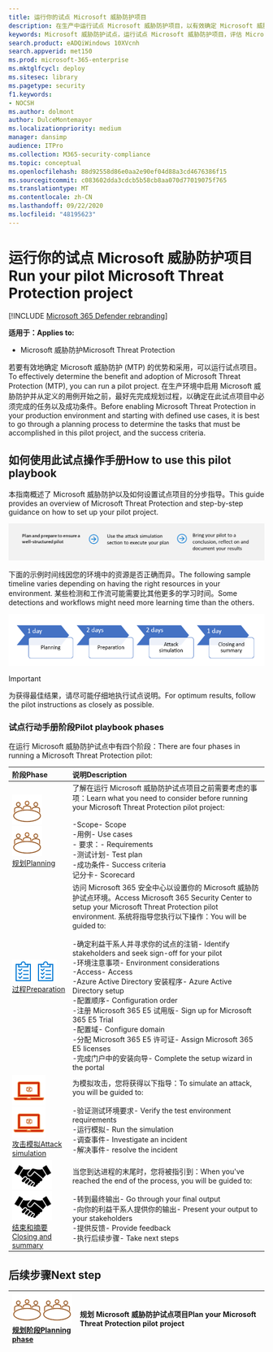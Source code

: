 ```yaml
---
title: 运行你的试点 Microsoft 威胁防护项目
description: 在生产中运行试点 Microsoft 威胁防护项目，以有效确定 Microsoft 威胁防护 (MTP) 的优势和采用情况。
keywords: Microsoft 威胁防护试点，运行试点 Microsoft 威胁防护项目，评估 Microsoft 威胁防护在生产中，Microsoft 威胁防护试点项目，网络安全，高级持久威胁，企业安全性，设备，设备，标识，用户，数据，应用程序，事件，自动化调查和修正，高级搜寻
search.product: eADQiWindows 10XVcnh
search.appverid: met150
ms.prod: microsoft-365-enterprise
ms.mktglfcycl: deploy
ms.sitesec: library
ms.pagetype: security
f1.keywords:
- NOCSH
ms.author: dolmont
author: DulceMontemayor
ms.localizationpriority: medium
manager: dansimp
audience: ITPro
ms.collection: M365-security-compliance
ms.topic: conceptual
ms.openlocfilehash: 88d92558d86e0aa2e90ef04d88a3cd4676386f15
ms.sourcegitcommit: c083602dda3cdcb5b58cb8aa070d77019075f765
ms.translationtype: MT
ms.contentlocale: zh-CN
ms.lasthandoff: 09/22/2020
ms.locfileid: "48195623"
---
```

# <a name="run-your-pilot-microsoft-threat-protection-project"></a><span data-ttu-id="d2140-104">运行你的试点 Microsoft 威胁防护项目</span><span class="sxs-lookup"><span data-stu-id="d2140-104">Run your pilot Microsoft Threat Protection project</span></span> 

[!INCLUDE [Microsoft 365 Defender rebranding](../includes/microsoft-defender.md)]


<span data-ttu-id="d2140-105">**适用于：**</span><span class="sxs-lookup"><span data-stu-id="d2140-105">**Applies to:**</span></span>
- <span data-ttu-id="d2140-106">Microsoft 威胁防护</span><span class="sxs-lookup"><span data-stu-id="d2140-106">Microsoft Threat Protection</span></span>

<span data-ttu-id="d2140-107">若要有效地确定 Microsoft 威胁防护 (MTP) 的优势和采用，可以运行试点项目。</span><span class="sxs-lookup"><span data-stu-id="d2140-107">To effectively determine the benefit and adoption of Microsoft Threat Protection (MTP), you can run a pilot project.</span></span> <span data-ttu-id="d2140-108">在生产环境中启用 Microsoft 威胁防护并从定义的用例开始之前，最好先完成规划过程，以确定在此试点项目中必须完成的任务以及成功条件。</span><span class="sxs-lookup"><span data-stu-id="d2140-108">Before enabling Microsoft Threat Protection in your production environment and starting with defined use cases, it is best to go through a planning process to determine the tasks that must be accomplished in this pilot project, and the success criteria.</span></span> 


## <a name="how-to-use-this-pilot-playbook"></a><span data-ttu-id="d2140-109">如何使用此试点操作手册</span><span class="sxs-lookup"><span data-stu-id="d2140-109">How to use this pilot playbook</span></span>

<span data-ttu-id="d2140-110">本指南概述了 Microsoft 威胁防护以及如何设置试点项目的分步指导。</span><span class="sxs-lookup"><span data-stu-id="d2140-110">This guide provides an overview of Microsoft Threat Protection and step-by-step guidance on how to set up your pilot project.</span></span> 

![运行 Microsoft 威胁防护试点的各个阶段](../../media/pilotphases.png)

<span data-ttu-id="d2140-112">下面的示例时间线因您的环境中的资源是否正确而异。</span><span class="sxs-lookup"><span data-stu-id="d2140-112">The following sample timeline varies depending on having the right resources in your environment.</span></span> <span data-ttu-id="d2140-113">某些检测和工作流可能需要比其他更多的学习时间。</span><span class="sxs-lookup"><span data-stu-id="d2140-113">Some detections and workflows might need more learning time than the others.</span></span>

![运行 Microsoft 威胁防护试点的示例时间线](../../media/pilotimeline.png)

>[!IMPORTANT]
><span data-ttu-id="d2140-115">为获得最佳结果，请尽可能仔细地执行试点说明。</span><span class="sxs-lookup"><span data-stu-id="d2140-115">For optimum results, follow the pilot instructions as closely as possible.</span></span>


### <a name="pilot-playbook-phases"></a><span data-ttu-id="d2140-116">试点行动手册阶段</span><span class="sxs-lookup"><span data-stu-id="d2140-116">Pilot playbook phases</span></span> 

<span data-ttu-id="d2140-117">在运行 Microsoft 威胁防护试点中有四个阶段：</span><span class="sxs-lookup"><span data-stu-id="d2140-117">There are four phases in running a Microsoft Threat Protection pilot:</span></span>

|<span data-ttu-id="d2140-118">阶段</span><span class="sxs-lookup"><span data-stu-id="d2140-118">Phase</span></span> | <span data-ttu-id="d2140-119">说明</span><span class="sxs-lookup"><span data-stu-id="d2140-119">Description</span></span> | 
|:-------|:-----|
| <span data-ttu-id="d2140-120">![规划](../../media/mtp/plan.png)</span><span class="sxs-lookup"><span data-stu-id="d2140-120">![Planning](../../media/mtp/plan.png)</span></span><br>[<span data-ttu-id="d2140-121">规划</span><span class="sxs-lookup"><span data-stu-id="d2140-121">Planning</span></span>](mtp-pilot-plan.md)| <span data-ttu-id="d2140-122">了解在运行 Microsoft 威胁防护试点项目之前需要考虑的事项：</span><span class="sxs-lookup"><span data-stu-id="d2140-122">Learn what you need to consider before running your Microsoft Threat Protection pilot project:</span></span> <br><br><span data-ttu-id="d2140-123">-Scope</span><span class="sxs-lookup"><span data-stu-id="d2140-123">- Scope</span></span> <br> <span data-ttu-id="d2140-124">-用例</span><span class="sxs-lookup"><span data-stu-id="d2140-124">- Use cases</span></span> <br><span data-ttu-id="d2140-125">- 要求：</span><span class="sxs-lookup"><span data-stu-id="d2140-125">- Requirements</span></span> <br><span data-ttu-id="d2140-126">-测试计划</span><span class="sxs-lookup"><span data-stu-id="d2140-126">- Test plan</span></span> <br> <span data-ttu-id="d2140-127">-成功条件</span><span class="sxs-lookup"><span data-stu-id="d2140-127">- Success criteria</span></span> <br> <span data-ttu-id="d2140-128">记分卡</span><span class="sxs-lookup"><span data-stu-id="d2140-128">- Scorecard</span></span> 
| <span data-ttu-id="d2140-129">![过程](../../media/prepare.png)</span><span class="sxs-lookup"><span data-stu-id="d2140-129">![Preparation](../../media/prepare.png)</span></span> <br>[<span data-ttu-id="d2140-130">过程</span><span class="sxs-lookup"><span data-stu-id="d2140-130">Preparation</span></span>](mtp-evaluation.md)|  <span data-ttu-id="d2140-131">访问 Microsoft 365 安全中心以设置你的 Microsoft 威胁防护试点环境。</span><span class="sxs-lookup"><span data-stu-id="d2140-131">Access Microsoft 365 Security Center to setup your Microsoft Threat Protection pilot  environment.</span></span> <span data-ttu-id="d2140-132">系统将指导您执行以下操作：</span><span class="sxs-lookup"><span data-stu-id="d2140-132">You will be guided to:</span></span><br><br><span data-ttu-id="d2140-133">-确定利益干系人并寻求你的试点的注销</span><span class="sxs-lookup"><span data-stu-id="d2140-133">- Identify stakeholders and seek sign-off for your pilot</span></span> <br> <span data-ttu-id="d2140-134">-环境注意事项</span><span class="sxs-lookup"><span data-stu-id="d2140-134">- Environment considerations</span></span> <br><span data-ttu-id="d2140-135">-Access</span><span class="sxs-lookup"><span data-stu-id="d2140-135">- Access</span></span> <br><span data-ttu-id="d2140-136">-Azure Active Directory 安装程序</span><span class="sxs-lookup"><span data-stu-id="d2140-136">- Azure Active Directory setup</span></span> <br> <span data-ttu-id="d2140-137">-配置顺序</span><span class="sxs-lookup"><span data-stu-id="d2140-137">- Configuration order</span></span> <br> <span data-ttu-id="d2140-138">-注册 Microsoft 365 E5 试用版</span><span class="sxs-lookup"><span data-stu-id="d2140-138">- Sign up for Microsoft 365 E5 Trial</span></span> <br> <span data-ttu-id="d2140-139">-配置域</span><span class="sxs-lookup"><span data-stu-id="d2140-139">- Configure domain</span></span> <br><span data-ttu-id="d2140-140">-分配 Microsoft 365 E5 许可证</span><span class="sxs-lookup"><span data-stu-id="d2140-140">- Assign Microsoft 365 E5 licenses</span></span> <br> <span data-ttu-id="d2140-141">-完成门户中的安装向导</span><span class="sxs-lookup"><span data-stu-id="d2140-141">- Complete the setup wizard in the portal</span></span>|
| <span data-ttu-id="d2140-142">![攻击模拟](../../media/mtp/run-sim.png)</span><span class="sxs-lookup"><span data-stu-id="d2140-142">![Attack simulation](../../media/mtp/run-sim.png)</span></span> <br>[<span data-ttu-id="d2140-143">攻击模拟</span><span class="sxs-lookup"><span data-stu-id="d2140-143">Attack simulation</span></span>](mtp-pilot-simulate.md) | <span data-ttu-id="d2140-144">为模拟攻击，您将获得以下指导：</span><span class="sxs-lookup"><span data-stu-id="d2140-144">To simulate an attack, you will be guided to:</span></span><br><br><span data-ttu-id="d2140-145">-验证测试环境要求</span><span class="sxs-lookup"><span data-stu-id="d2140-145">- Verify the test environment requirements</span></span> <br><span data-ttu-id="d2140-146">-运行模拟</span><span class="sxs-lookup"><span data-stu-id="d2140-146">-  Run the simulation</span></span> <br><span data-ttu-id="d2140-147">-调查事件</span><span class="sxs-lookup"><span data-stu-id="d2140-147">- Investigate an incident</span></span> <br><span data-ttu-id="d2140-148">-解决事件</span><span class="sxs-lookup"><span data-stu-id="d2140-148">- resolve the incident</span></span> 
| <span data-ttu-id="d2140-149">![结束和摘要](../../media/mtp/close.png)</span><span class="sxs-lookup"><span data-stu-id="d2140-149">![Closing and summary](../../media/mtp/close.png)</span></span> <br>[<span data-ttu-id="d2140-150">结束和摘要</span><span class="sxs-lookup"><span data-stu-id="d2140-150">Closing and summary</span></span>](mtp-pilot-close.md) | <span data-ttu-id="d2140-151">当您到达进程的末尾时，您将被指引到：</span><span class="sxs-lookup"><span data-stu-id="d2140-151">When you've reached the end of the process, you will be guided to:</span></span><br><br><span data-ttu-id="d2140-152">-转到最终输出</span><span class="sxs-lookup"><span data-stu-id="d2140-152">- Go through your final output</span></span><br><span data-ttu-id="d2140-153">-向你的利益干系人提供你的输出</span><span class="sxs-lookup"><span data-stu-id="d2140-153">- Present your output to your stakeholders</span></span> <br><span data-ttu-id="d2140-154">-提供反馈</span><span class="sxs-lookup"><span data-stu-id="d2140-154">- Provide feedback</span></span> <br><span data-ttu-id="d2140-155">-执行后续步骤</span><span class="sxs-lookup"><span data-stu-id="d2140-155">- Take next steps</span></span> 

## <a name="next-step"></a><span data-ttu-id="d2140-156">后续步骤</span><span class="sxs-lookup"><span data-stu-id="d2140-156">Next step</span></span>
|<span data-ttu-id="d2140-157">![规划阶段](../../media/mtp/plan.png)</span><span class="sxs-lookup"><span data-stu-id="d2140-157">![Planning phase](../../media/mtp/plan.png)</span></span> <br>[<span data-ttu-id="d2140-158">规划阶段</span><span class="sxs-lookup"><span data-stu-id="d2140-158">Planning phase</span></span>](mtp-pilot-plan.md) | <span data-ttu-id="d2140-159">规划 Microsoft 威胁防护试点项目</span><span class="sxs-lookup"><span data-stu-id="d2140-159">Plan your Microsoft Threat Protection pilot project</span></span> 
|:-------|:-----|
